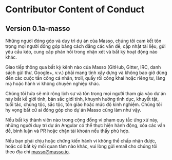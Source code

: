 # Contributor Content of Conduct

## Version 0.1a-masso

Những người đóng góp và duy trì dự án của Masso, chúng tôi cam kết tôn trọng mọi người đóng góp bằng cách đăng các vấn đề, cập nhật tài liệu, gửi yêu cầu kéo, cung cấp phản hồi trong nhận xét và bất kỳ hoạt động nào khác.

Giao tiếp thông qua bất kỳ kênh nào của Masso (GitHub, Gitter, IRC, danh sách gửi thư, Google+, v.v.) phải mang tính xây dựng và không bao giờ dùng đến các cuộc tấn công cá nhân, troll, quấy rối công khai hoặc riêng tư, lăng mạ hoặc hành vi không chuyên nghiệp khác.

Chúng tôi hứa sẽ mở rộng lịch sự và tôn trọng mọi người tham gia vào dự án này bất kể giới tính, bản sắc giới tính, khuynh hướng tình dục, khuyết tật, tuổi tác, chủng tộc, sắc tộc, tôn giáo hoặc mức độ kinh nghiệm. Chúng tôi hy vọng bất cứ ai đóng góp cho dự án Masso cũng làm như vậy.

Nếu bất kỳ thành viên nào trong cộng đồng vi phạm quy tắc ứng xử này, những người duy trì dự án Angular có thể thực hiện hành động, xóa các vấn đề, bình luận và PR hoặc chặn tài khoản nếu thấy phù hợp.

Nếu bạn phải chịu hoặc chứng kiến ​​hành vi không thể chấp nhận được, hoặc có bất kỳ mối quan tâm nào khác, vui lòng gửi email cho chúng tôi theo địa chỉ masso@masso.io.